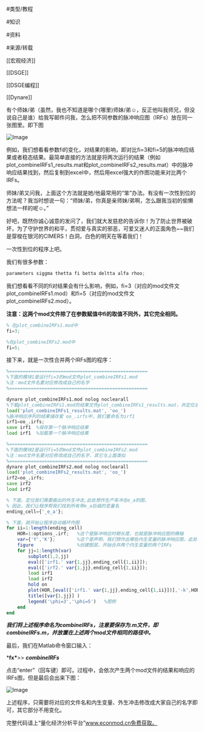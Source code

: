 #类型/教程

#知识 

#资料 

#来源/转载



[[宏观经济]]

[[DSGE]]

[[DSGE编程]]

[[Dynare]]





有个师妹/弟（虽然，我也不知道是哪个(哪里)师妹/弟☺，反正他叫我师兄，但没说自己是谁）给我写邮件问我，怎么把不同参数的脉冲响应图（IRFs）放在同一张图里。即下图

![Image](640-20210302192221281)

例如，我们想看看参数fi的变化，对结果的影响，即对比fi=3和fi=5的脉冲响应结果或者稳态结果。最简单直接的方法就是将两次运行的结果（例如plot_combineIRFs1_results.mat和plot_combineIRFs2_results.mat）中的脉冲响应结果找到，然后复制到excel中，然后用excel强大的作图功能来对比两个IRFs。



师妹/弟又问我，上面这个方法就是她/他最常用的“笨”办法。有没有一次性到位的方法呢？我当时想说一句：“师妹/弟，你真是亲师妹/弟啊，怎么跟我当初的偷懒想法一样的呢☺。”



好吧，既然你诚心诚意的发问了，我们就大发慈悲的告诉你！为了防止世界被破坏，为了守护世界的和平，贯彻爱与真实的邪恶，可爱又迷人的正面角色~~我们是穿梭在银河的CIMERS！白洞，白色的明天在等着我们！



一次性到位的程序上吧。



我们有很多参数：



```octave
parameters siggma thetta fi betta deltta alfa rhoo;
```



我们想看看不同的fi对结果会有什么影响，例如，fi=3（对应的mod文件文plot_combineIRFs1.mod）和fi=5（对应的mod文件文plot_combineIRFs2.mod）。



**注意：这两个mod文件除了在参数赋值中fi的取值不同外，其它完全相同。**

```octave
% 在plot_combineIRFs1.mod中
fi=3;

%在plot_combineIRFs2.mod中
fi=5;
```



接下来，就是一次性合并两个IRFs图的程序：

```octave
%===================================================
%下面的模块1是运行fi=3的mod文件plot_combineIRFs1.mod
%注：mod文件名要对应修改成自己的名字
%===================================================

dynare plot_combineIRFs1.mod nolog noclearall
%下载plot_combineIRFs1.mod的结果文件plot_combineIRFs1_results.mat，并定位该文件中的oo_位置                                              
load('plot_combineIRFs1_results.mat', 'oo_') 
%脉冲响应序列的结果储存爱 oo_.irfs中，我们重命名为irf1
irf1=oo_.irfs;
save irf1  %保存第一个脉冲响应结果
load irf1  %加载第一个脉冲响应结果

%===================================================
%下面的模块2是运行fi=5的mod文件plot_combineIRFs2.mod
%注：mod文件名要对应修改成自己的名字，其它与上面类似
%===================================================
dynare plot_combineIRFs2.mod nolog noclearall
load('plot_combineIRFs2_results.mat', 'oo_')
irf2=oo_.irfs;
save irf2
load irf2

% 下面，定位我们需要画出的外生冲击,此处想作生产率冲击e_a的图，
% 因此，我们让程序帮我们找到所有带e_a后缀的变量名
ending_cell={'_e_a'};

% 下面，就开始让程序自动循环作图
for ii=1:length(ending_cell)
    HOR=1:options_.irf;   %这个是脉冲响应时期长度，也就是脉冲响应图的横轴
    var={'Y','K'};        %这个是声明，我们想作出哪些内生变量的脉冲响应图，此处，我想作出产出Y和资本K的图
    figure                %创建图层，开始合并两个内生变量的两个IRFs
    for jj=1:length(var)
        subplot(1,2,jj)
        eval(['irf1.' var{1,jj},ending_cell{1,ii}]);
        eval(['irf2.' var{1,jj},ending_cell{1,ii}]);
        load irf1
        load irf2
        hold on
        plot(HOR,[eval(['irf1.' var{1,jj},ending_cell{1,ii}])],'-k',HOR,[eval(['irf2.' var{1,jj},ending_cell{1,ii}])],'--r','LineWidth',2)
        title([var{1,jj}] )
        legend('\phi=3','\phi=5')   %图例
    end
end
```

***我们将上述程序命名为combineIRFs，注意要保存为.m文件，即combineIRFs.m，并放置在上述两个mod文件相同的路径中。***



最后，我们在Matlab命令窗口输入：

***fx\***>> ***combineIRFs***

点击“enter”（回车键）即可。过程中，会依次产生两个mod文件的结果和响应的IRFs图，但是最后会出来下图：

![Image](640-20210302192336717)



上述程序，只需要将对应的文件名和内生变量、外生冲击修改成大家自己的名字即可，其它部分不用变化。



完整代码请上“量化经济分析平台”www.econmod.cn免费获取。









